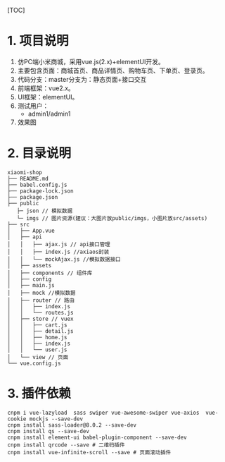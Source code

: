 [TOC]

# 1. 项目说明
1. 仿PC端小米商城，采用vue.js(2.x)+elementUI开发。
2. 主要包含页面：商城首页、商品详情页、购物车页、下单页、登录页。
3. 代码分支：master分支为：静态页面+接口交互
4. 前端框架：vue2.x。
5. UI框架：elementUI。
5. 测试用户：  
   * admin1/admin1 
7. 效果图



# 2. 目录说明
```
xiaomi-shop
├── README.md
├── babel.config.js
├── package-lock.json
├── package.json
├── public
   ├─ json // 模拟数据
   └─ imgs // 图片资源(建议：大图片放public/imgs，小图片放src/assets)
├── src
│   ├── App.vue
│   ├── api
│   │   ├── ajax.js // api接口管理
│   │   ├── index.js //axiaos封装
│   │   └── mockAjax.js //模拟数据接口
│   ├── assets
│   ├── components // 组件库
│   ├── config
│   ├── main.js
│   ├── mock //模拟数据
│   ├── router // 路由
│   │   ├── index.js
│   │   └── routes.js
│   ├── store // vuex
│   │   ├── cart.js
│   │   ├── detail.js
│   │   ├── home.js
│   │   ├── index.js
│   │   └── user.js
│   └── view // 页面
└── vue.config.js
```

# 3. 插件依赖
```
cnpm i vue-lazyload  sass swiper vue-awesome-swiper vue-axios  vue-cookie mockjs --save-dev
cnpm install sass-loader@8.0.2 --save-dev
cnpm install qs --save-dev
cnpm install element-ui babel-plugin-component --save-dev
cnpm install qrcode --save # 二维码插件
cnpm install vue-infinite-scroll --save # 页面滚动插件
```

